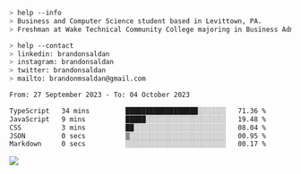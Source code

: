 ````bash
> help --info
> Business and Computer Science student based in Levittown, PA.
> Freshman at Wake Technical Community College majoring in Business Administration.
````

````bash
> help --contact
> linkedin: brandonsaldan
> instagram: brandonsaldan
> twitter: brandonsaldan
> mailto: brandonmsaldan@gmail.com
````

<!--START_SECTION:waka-->

```txt
From: 27 September 2023 - To: 04 October 2023

TypeScript   34 mins         ██████████████████░░░░░░░   71.36 %
JavaScript   9 mins          █████░░░░░░░░░░░░░░░░░░░░   19.48 %
CSS          3 mins          ██░░░░░░░░░░░░░░░░░░░░░░░   08.04 %
JSON         0 secs          ▒░░░░░░░░░░░░░░░░░░░░░░░░   00.95 %
Markdown     0 secs          ░░░░░░░░░░░░░░░░░░░░░░░░░   00.17 %
```

<!--END_SECTION:waka-->

![](https://komarev.com/ghpvc/?username=brandonsaldan&color=6A8AFF)
